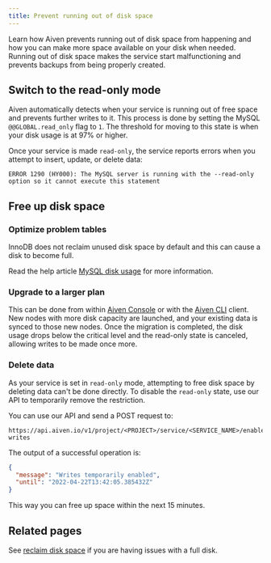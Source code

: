 ```yaml
---
title: Prevent running out of disk space
---
```


Learn how Aiven prevents running out of disk space from happening and how you can make more space available on your disk when needed. Running out of disk space makes the service start malfunctioning and prevents backups from being properly created.

## Switch to the read-only mode

Aiven automatically detects when your service is running out of free
space and prevents further writes to it. This process is done by setting
the MySQL `@@GLOBAL.read_only` flag to `1`. The threshold for moving to
this state is when your disk usage is at 97% or higher.

Once your service is made `read-only`, the service reports errors when
you attempt to insert, update, or delete data:

```
ERROR 1290 (HY000): The MySQL server is running with the --read-only option so it cannot execute this statement
```

## Free up disk space

### Optimize problem tables

InnoDB does not reclaim unused disk space by default and this can cause
a disk to become full.

Read the help article [MySQL disk
usage](https://docs.aiven.io/docs/products/mysql/howto/reclaim-disk-space)
for more information.

### Upgrade to a larger plan

This can be done from within [Aiven Console](https://console.aiven.io/)
or with the [Aiven CLI](/docs/tools/cli)
client. New nodes with more disk capacity are launched, and your
existing data is synced to those new nodes. Once the migration is
completed, the disk usage drops below the critical level and the
read-only state is canceled, allowing writes to be made once more.

### Delete data

As your service is set in `read-only` mode, attempting to free disk
space by deleting data can't be done directly. To disable the
`read-only` state,  use our API to temporarily remove the
restriction.

You can use our API and send a POST request to:

```text
https://api.aiven.io/v1/project/<PROJECT>/service/<SERVICE_NAME>/enable-writes
```

The output of a successful operation is:

```json
{
  "message": "Writes temporarily enabled",
  "until": "2022-04-22T13:42:05.385432Z"
}
```

This way you can free up space within the next 15 minutes.

## Related pages

See [reclaim disk space](/docs/products/mysql/howto/reclaim-disk-space) if you are having issues with a full disk.
